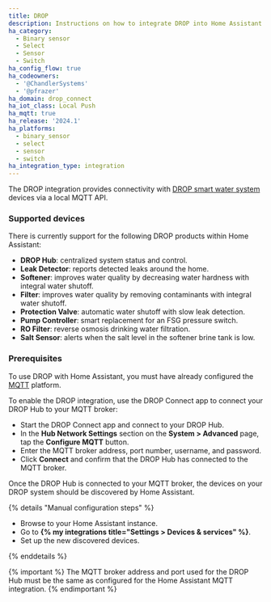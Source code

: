 ```yaml
---
title: DROP
description: Instructions on how to integrate DROP into Home Assistant.
ha_category:
  - Binary sensor
  - Select
  - Sensor
  - Switch
ha_config_flow: true
ha_codeowners:
  - '@ChandlerSystems'
  - '@pfrazer'
ha_domain: drop_connect
ha_iot_class: Local Push
ha_mqtt: true
ha_release: '2024.1'
ha_platforms:
  - binary_sensor
  - select
  - sensor
  - switch
ha_integration_type: integration
---
```


The DROP integration provides connectivity with
[DROP smart water system](https://dropconnect.com) devices via a local MQTT API.

### Supported devices

There is currently support for the following DROP products within Home Assistant:

- **DROP Hub**: centralized system status and control.
- **Leak Detector**: reports detected leaks around the home.
- **Softener**: improves water quality by decreasing water hardness with integral water shutoff.
- **Filter**: improves water quality by removing contaminants with integral water shutoff.
- **Protection Valve**: automatic water shutoff with slow leak detection.
- **Pump Controller**: smart replacement for an FSG pressure switch.
- **RO Filter**: reverse osmosis drinking water filtration.
- **Salt Sensor**: alerts when the salt level in the softener brine tank is low.

### Prerequisites

To use DROP with Home Assistant, you must have already configured the [MQTT](/integrations/mqtt/) platform.

To enable the DROP integration, use the DROP Connect app to connect your DROP Hub to your MQTT broker:

- Start the DROP Connect app and connect to your DROP Hub.
- In the **Hub Network Settings** section on the **System > Advanced** page, tap the **Configure MQTT** button.
- Enter the MQTT broker address, port number, username, and password.
- Click **Connect** and confirm that the DROP Hub has connected to the MQTT broker.

Once the DROP Hub is connected to your MQTT broker, the devices on your DROP system should be discovered by Home
Assistant.

{% details "Manual configuration steps" %}

- Browse to your Home Assistant instance.
- Go to **{% my integrations title="Settings > Devices & services" %}**.
- Set up the new discovered devices.

{% enddetails %}

{% important %}
The MQTT broker address and port used for the DROP Hub must be the same as configured for the Home Assistant MQTT integration.
{% endimportant %}
